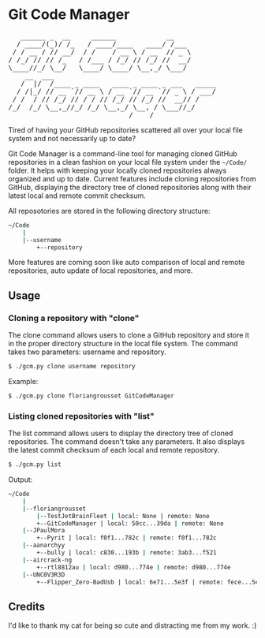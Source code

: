 # Git Code Manager

<pre>
   ______ _  __     ______            __     
  / ____/(_)/ /_   / ____/____   ____/ /___  
 / / __ / // __/  / /    / __ \ / __  // _ \ 
/ /_/ // // /_   / /___ / /_/ // /_/ //  __/ 
\____//_/ \__/   \____/ \____/ \__,_/ \___/  
    __  ___                                       
   /  |/  /____ _ ____   ____ _ ____ _ ___   _____
  / /|_/ // __ `// __ \ / __ `// __ `// _ \ / ___/
 / /  / // /_/ // / / // /_/ // /_/ //  __// /    
/_/  /_/ \__,_//_/ /_/ \__,_/ \__, / \___//_/     
                             /____/
</pre>
Tired of having your GitHub repositories scattered all over your local file system and not necessarily up to date? 

Git Code Manager is a command-line tool for managing cloned GitHub repositories in a clean fashion on your local file system under the `~/Code/` folder. It helps with keeping your locally cloned repositories always organized and up to date. Current features include cloning repositories from GitHub, displaying the directory tree of cloned repositories along with their latest local and remote commit checksum.

All reposotories are stored in the following directory structure:

```bash
~/Code
    |
    |--username
        +--repository
```

More features are coming soon like auto comparison of local and remote repositories, auto update of local repositories, and more.

## Usage

### Cloning a repository with "clone"

The clone command allows users to clone a GitHub repository and store it in the proper directory structure in the local file system. The command takes two parameters: username and repository.

```bash
$ ./gcm.py clone username repository
```

Example:

```bash
$ ./gcm.py clone floriangrousset GitCodeManager
```

### Listing cloned repositories with "list"

The list command allows users to display the directory tree of cloned repositories. The command doesn't take any parameters. It also displays the latest commit checksum of each local and remote repository.

```bash
$ ./gcm.py list
```

Output:

```bash
~/Code
    |
    |--floriangrousset
        |--TestJetBrainFleet | local: None | remote: None
        +--GitCodeManager | local: 50cc...39da | remote: None
    |--JPaulMora
        +--Pyrit | local: f0f1...782c | remote: f0f1...782c
    |--aanarchyy
        +--bully | local: c830...193b | remote: 3ab3...f521
    |--aircrack-ng
        +--rtl8812au | local: d980...774e | remote: d980...774e
    |--UNC0V3R3D
        +--Flipper_Zero-BadUsb | local: 6e71...5e3f | remote: fece...5e68
```

## Credits

I'd like to thank my cat for being so cute and distracting me from my work. :)